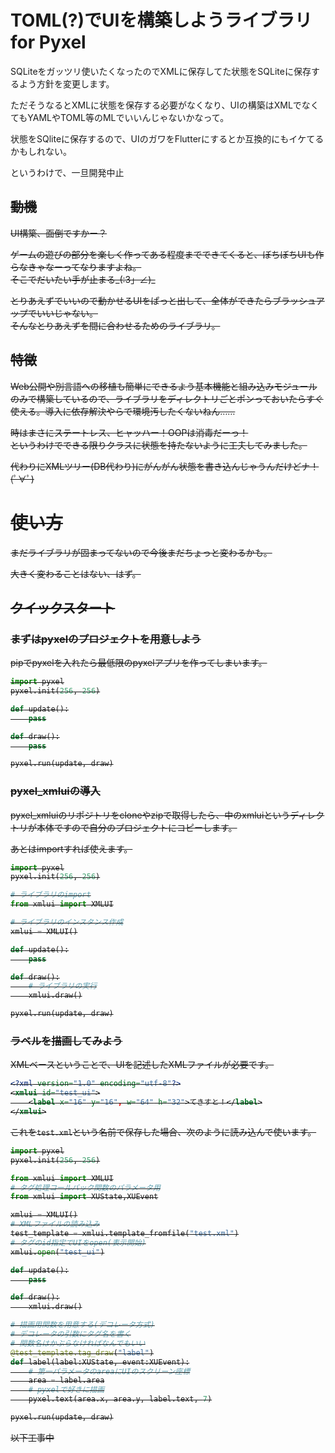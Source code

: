 # TOML(?)でUIを構築しようライブラリ for Pyxel

SQLiteをガッツリ使いたくなったのでXMLに保存してた状態をSQLiteに保存するよう方針を変更します。

ただそうなるとXMLに状態を保存する必要がなくなり、UIの構築はXMLでなくてもYAMLやTOML等のMLでいいんじゃないかなって。

状態をSQliteに保存するので、UIのガワをFlutterにするとか互換的にもイケてるかもしれない。

というわけで、一旦開発中止

<s>

## 動機
UI構築、面倒ですかー？

ゲームの遊びの部分を楽しく作ってある程度までできてくると、ぼちぼちUIも作らなきゃなーってなりますよね。<br>
そこでだいたい手が止まる_(:3」∠)_

とりあえずでいいので動かせるUIをぱっと出して、全体ができたらブラッシュアップでいいじゃない。<br>
そんなとりあえずを間に合わせるためのライブラリ。


## 特徴
Web公開や別言語への移植も簡単にできるよう基本機能と組み込みモジュールのみで構築しているので、ライブラリをディレクトリごとポンっておいたらすぐ使える。導入に依存解決やらで環境汚したくないねん……

時はまさにステートレス、ヒャッハー！OOPは消毒だーっ！<br>
というわけでできる限りクラスに状態を持たないように工夫してみました。

代わりにXMLツリー(DB代わり)にがんがん状態を書き込んじゃうんだけどナ！(ﾟ∀ﾟ)

# 使い方

まだライブラリが固まってないので今後まだちょっと変わるかも。

大きく変わることはない、はず。

## クイックスタート

### まずはpyxelのプロジェクトを用意しよう

pipでpyxelを入れたら最低限のpyxelアプリを作ってしまいます。

```python
import pyxel
pyxel.init(256, 256)

def update():
    pass

def draw():
    pass

pyxel.run(update, draw)
```

### pyxel_xmluiの導入

pyxel_xmluiのリポジトリをcloneやzipで取得したら、中のxmluiというディレクトリが本体ですので自分のプロジェクトにコピーします。

あとはimportすれば使えます。

```python
import pyxel
pyxel.init(256, 256)

# ライブラリのimport
from xmlui import XMLUI

# ライブラリのインスタンス作成
xmlui = XMLUI()

def update():
    pass

def draw():
    # ライブラリの実行
    xmlui.draw()

pyxel.run(update, draw)
```

### ラベルを描画してみよう

XMLベースということで、UIを記述したXMLファイルが必要です。

```XML
<?xml version="1.0" encoding="utf-8"?>
<xmlui id="test_ui">
    <label x="16" y="16", w="64" h="32">てきすと！</label>
</xmlui>
```

これを`test.xml`という名前で保存した場合、次のように読み込んで使います。

```python
import pyxel
pyxel.init(256, 256)

from xmlui import XMLUI
# タグ処理コールバック関数のパラメータ用
from xmlui import XUState,XUEvent

xmlui = XMLUI()
# XMLファイルの読み込み
test_template = xmlui.template_fromfile("test.xml")
# タグのid指定でUIをopen(表示開始)
xmlui.open("test_ui")

def update():
    pass

def draw():
    xmlui.draw()

# 描画用関数を用意する(デコレータ方式)
# デコレータの引数にタグ名を書く
# 関数名はかぶらなければなんでもいい
@test_template.tag_draw("label")
def label(label:XUState, event:XUEvent):
    # 第一パラメータのareaにUIのスクリーン座標
    area = label.area
    # pyxelで好きに描画
    pyxel.text(area.x, area.y, label.text, 7)

pyxel.run(update, draw)
```

以下工事中
</s>
